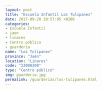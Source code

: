 ```yaml
---
layout: post
title: "Escuela Infantil Los Tulipanes"
date: 2017-09-20 20:57:05 +0200
categories:
- Escuela Infantil
- jaen
- linares
- Centro público
- guarderia
name: "Los Tulipanes"
province: "Jaén"
location: "Linares"
code: "23008208"
type: "Centro público"
img: guarderia.jpg
permalink: /guarderias/los-tulipanes.html
---
```

